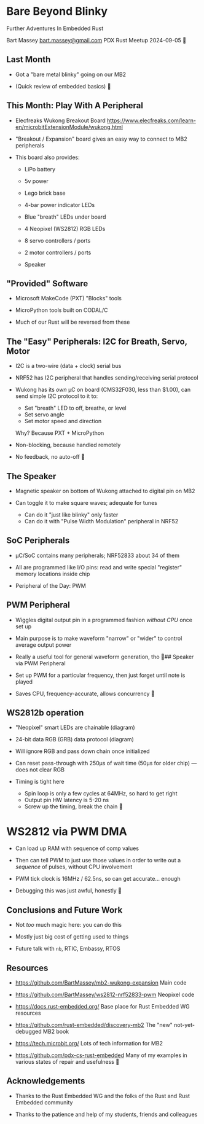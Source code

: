 # Bare Beyond Blinky

Further Adventures In Embedded Rust

Bart Massey <bart.massey@gmail.com>
PDX Rust Meetup
2024-09-05

## Last Month

* Got a "bare metal blinky" going on our MB2

* (Quick review of embedded basics)

## This Month: Play With A Peripheral

* Elecfreaks Wukong Breakout Board
  <https://www.elecfreaks.com/learn-en/microbitExtensionModule/wukong.html>

* "Breakout / Expansion" board gives an easy way to connect
  to MB2 peripherals

* This board also provides:

  * LiPo battery
  * 5v power
  * Lego brick base
  * 4-bar power indicator LEDs

  * Blue "breath" LEDs under board
  * 4 Neopixel (WS2812) RGB LEDs
  * 8 servo controllers / ports
  * 2 motor controllers / ports
  * Speaker


## "Provided" Software

* Microsoft MakeCode (PXT) "Blocks" tools

* MicroPython tools built on CODAL/C

* Much of our Rust will be reversed from these


## The "Easy" Peripherals: I2C for Breath, Servo, Motor

* I2C is a two-wire (data + clock) serial bus

* NRF52 has I2C peripheral that handles sending/receiving
  serial protocol

* Wukong has its *own* µC on board (CMS32F030, less than
  $1.00), can send simple I2C protocol to it to:
  
  * Set "breath" LED to off, breathe, or level
  * Set servo angle
  * Set motor speed and direction

  Why? Because PXT + MicroPython

* Non-blocking, because handled remotely

* No feedback, no auto-off

## The Speaker

* Magnetic speaker on bottom of Wukong attached to digital pin on MB2

* Can toggle it to make square waves; adequate for tunes

  * Can do it "just like blinky" only faster
  * Can do it with "Pulse Width Modulation" peripheral in NRF52


## SoC Peripherals

* µC/SoC contains many peripherals; NRF52833 about 34 of them

* All are programmed like I/O pins: read and write special
  "register" memory locations inside chip

* Peripheral of the Day: PWM


## PWM Peripheral

* Wiggles digital output pin in a programmed fashion
  *without CPU* once set up

* Main purpose is to make waveform "narrow" or "wider"
  to control average output power

* Really a useful tool for general waveform generation, tho
## Speaker via PWM Peripheral

* Set up PWM for a particular frequency, then just forget until
  note is played

* Saves CPU, frequency-accurate, allows concurrency

## WS2812b operation

* "Neopixel" smart LEDs are chainable (diagram)

* 24-bit data RGB (GRB) data protocol (diagram)

* Will ignore RGB and pass down chain once initialized

* Can reset pass-through with 250µs of wait time (50µs for
  older chip) — does not clear RGB

* Timing is tight here

  * Spin loop is only a few cycles at 64MHz, so hard to get right
  * Output pin HW latency is 5-20 ns
  * Screw up the timing, break the chain

# WS2812 via PWM DMA

* Can load up RAM with sequence of comp values

* Then can tell PWM to just use those values in order to
  write out a *sequence* of pulses, without CPU involvement

* PWM tick clock is 16MHz / 62.5ns, so can get accurate… enough

* Debugging this was just awful, honestly

## Conclusions and Future Work

* Not *too* much magic here: you can do this

* Mostly just big cost of getting used to things

* Future talk with `nb`, RTIC, Embassy, RTOS


## Resources

* <https://github.com/BartMassey/mb2-wukong-expansion> Main code

* <https://github.com/BartMassey/ws2812-nrf52833-pwm> Neopixel code

* <https://docs.rust-embedded.org/> Base place for Rust
  Embedded WG resources

* <https://github.com/rust-embedded/discovery-mb2> The
  "new" not-yet-debugged MB2 book

* <https://tech.microbit.org/> Lots of tech information
  for MB2

* <https://github.com/pdx-cs-rust-embedded> Many of my examples
  in various states of repair and usefulness

## Acknowledgements

* Thanks to the Rust Embedded WG and the folks of the Rust
  and Rust Embedded community

* Thanks to the patience and help of my students, friends
  and colleagues
